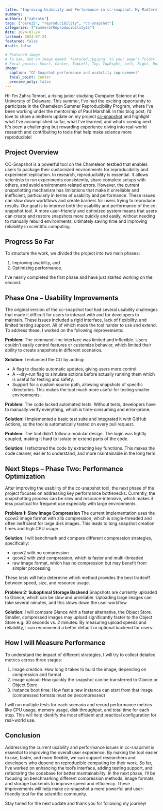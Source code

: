 ```yaml
---
title: "Improving Usability and Performance in cc-snapshot: My Midterm Update"
summary:
authors: ["zahratm"]
tags: ["osre25", "reproducibility", "cc-snapshot"]
categories: ["SummerofReproducibility25"]
date: 2024-07-24
lastmod: 2024-07-24
featured: false
draft: false

# Featured image
# To use, add an image named `featured.jpg/png` to your page's folder.
# Focal points: Smart, Center, TopLeft, Top, TopRight, Left, Right, BottomLeft, Bottom, BottomRight.
image:
  caption: "CC-Snapshot performance and usability improvement"
  focal_point: Center
  preview_only: false
---
```

Hi! I'm Zahra Temori, a rising junior studying Computer Science at the University of Delaware. This summer, I’ve had the exciting opportunity to participate in the Chameleon Summer Reproducibility Program, where I’ve been working under the mentorship of Paul Marshall.
In this blog post, I’d love to share a midterm update on my project [cc-snapshot](https://github.com/ChameleonCloud/cc-snapshot) and highlight what I’ve accomplished so far, what I’ve learned, and what’s coming next. It's been a challenging but rewarding experience diving into real-world research and contributing to tools that help make science more reproducible!

## Project Overview 

CC-Snapshot is a powerful tool on the Chameleon testbed that enables users to package their customized environments for reproducibility and experiment replication. In research, reproducibility is essential. It allows scientists to run experiments consistently, share complete setups with others, and avoid environment-related errors. However, the current snapshotting mechanism has limitations that make it unreliable and inefficient, particularly in terms of usability and performance. These issues can slow down workflows and create barriers for users trying to reproduce results. Our goal is to improve both the usability and performance of the cc-snapshot tool. A more user-friendly and optimized system means that users can create and restore snapshots more quickly and easily, without needing to manually rebuild environments, ultimately saving time and improving reliability in scientific computing.

## Progress So Far

To structure the work, we divided the project into two main phases:
  1. Improving usability, and
  2. Optimizing performance.

I’ve nearly completed the first phase and have just started working on the second.

## Phase One – Usability Improvements

The original version of the cc-snapshot tool had several usability challenges that made it difficult for users to interact with and for developers to maintain. These issues included a rigid interface, lack of flexibility, and limited testing support. All of which made the tool harder to use and extend.
To address these, I worked on the following improvements:

**Problem**: The command-line interface was limited and inflexible. Users couldn’t easily control features or customize behavior, which limited their ability to create snapshots in different scenarios.

**Solution**: I enhanced the CLI by adding:
- A flag to disable automatic updates, giving users more control.
- A --dry-run flag to simulate actions before actually running them which is useful for testing and safety.
- Support for a custom source path, allowing snapshots of specific directories. This makes the tool much more useful for testing smaller environments.
 
**Problem**: The code lacked automated tests. Without tests, developers have to manually verify everything, which is time-consuming and error-prone.

**Solution**: I implemented a basic test suite and integrated it with GitHub Actions, so the tool is automatically tested on every pull request.

**Problem**: The tool didn’t follow a modular design. The logic was tightly coupled, making it hard to isolate or extend parts of the code.

**Solution**: I refactored the code by extracting key functions. This makes the code cleaner, easier to understand, and more maintainable in the long term.

## Next Steps – Phase Two: Performance Optimization

After improving the usability of the cc-snapshot tool, the next phase of the project focuses on addressing key performance bottlenecks. Currently, the snapshotting process can be slow and resource-intensive, which makes it less practical for frequent use especially with large environments.

**Problem 1: Slow Image Compression** 
The current implementation uses the qcow2 image format with zlib compression, which is single-threaded and often inefficient for large disk images. This leads to long snapshot creation times and high CPU usage.

**Solution**: I will benchmark and compare different compression strategies, specifically:
- qcow2 with no compression
- qcow2 with zstd compression, which is faster and multi-threaded
- raw image format, which has no compression but may benefit from simpler processing 

These tests will help determine which method provides the best tradeoff between speed, size, and resource usage.

**Problem 2: Suboptimal Storage Backend** 
Snapshots are currently uploaded to Glance, which can be slow and unreliable. Uploading large images can take several minutes, and this slows down the user workflow.

**Solution**: I will compare Glance with a faster alternative, the Object Store. Smaller, compressed images may upload significantly faster to the Object Store e.g. 30 seconds vs. 2 minutes. By measuring upload speeds and reliability, I can recommend a better default or optional backend for users.

## How I will Measure Performance 

To understand the impact of different strategies, I will try to collect detailed metrics across three stages:
1. Image creation: How long it takes to build the image, depending on compression and format
2. Image upload: How quickly the snapshot can be transferred to Glance or Object Store
3. Instance boot time: How fast a new instance can start from that image (compressed formats must be decompressed)

I will run multiple tests for each scenario and record performance metrics like CPU usage, memory usage, disk throughput, and total time for each step. This will help identify the most efficient and practical configuration for real-world use. 

## Conclusion

Addressing the current usability and performance issues in cc-snapshot is essential to improving the overall user experience. By making the tool easier to use, faster, and more flexible, we can support researchers and developers who depend on reproducible computing for their work. So far, I’ve worked on enhancing the tool’s interface, adding testing support, and refactoring the codebase for better maintainability. In the next phase, I’ll be focusing on benchmarking different compression methods, image formats, and storage backends to improve speed and efficiency.
These improvements will help make cc-snapshot a more powerful and user-friendly tool for the scientific community. 

Stay tuned for the next update and thank you for following my journey!


